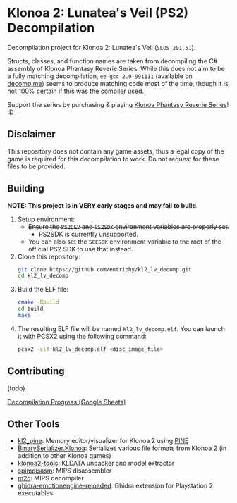 # Klonoa 2: Lunatea's Veil (PS2) Decompilation
Decompilation project for Klonoa 2: Lunatea's Veil (`SLUS_201.51`).

Structs, classes, and function names are taken from decompiling the C# assembly of Klonoa Phantasy Reverie Series. 
While this does not aim to be a fully matching decompilation, `ee-gcc 2.9-991111` (available on [decomp.me](https://decomp.me)) seems to produce matching code most of the time, though it is not 100% certain if this was the compiler used.

Support the series by purchasing & playing [Klonoa Phantasy Reverie Series](https://klonoa-at-blog.tumblr.com/post/145593146333/here-are-the-current-ways-you-can-officially)! :D

## Disclaimer
This repository does not contain any game assets, thus a legal copy of the game is required for this decompilation to work. Do not request for these files to be provided.

## Building
**NOTE: This project is in VERY early stages and may fail to build.**

1. Setup environment:
    * ~~Ensure the `PS2DEV` and `PS2SDK` environment variables are properly set.~~
        * PS2SDK is currently unsupported.
    * You can also set the `SCESDK` environment variable to the root of the official PS2 SDK to use that instead.
2. Clone this repository:
    ```bash
    git clone https://github.com/entriphy/kl2_lv_decomp.git
    cd kl2_lv_decomp
    ```
3. Build the ELF file:
    ```bash
    cmake -Bbuild
    cd build
    make
    ```
4. The resulting ELF file will be named `kl2_lv_decomp.elf`. You can launch it with PCSX2 using the following command:
    ```bash
    pcsx2 -elf kl2_lv_decomp.elf <disc_image_file>
    ```

## Contributing
(todo)

[Decompilation Progress (Google Sheets)](https://docs.google.com/spreadsheets/d/190e6yPZklUfM2ye2Pkpta4B5KNp9lJFB0Ldx90eCVzU/edit?usp=sharing)

## Other Tools
* [kl2_pine](https://github.com/entriphy/kl2_pine): Memory editor/visualizer for Klonoa 2 using [PINE](https://github.com/GovanifY/pine)
* [BinarySerializer.Klonoa](https://github.com/BinarySerializer/BinarySerializer.Klonoa): Serializes various file formats from Klonoa 2 (in addition to other Klonoa games)
* [klonoa2-tools](https://github.com/entriphy/klonoa2-tools): KLDATA unpacker and model extractor
* [spimdisasm](https://github.com/Decompollaborate/spimdisasm): MIPS disassembler
* [m2c](https://github.com/matt-kempster/m2c): MIPS decompiler
* [ghidra-emotionengine-reloaded](https://github.com/chaoticgd/ghidra-emotionengine-reloaded): Ghidra extension for Playstation 2 executables
